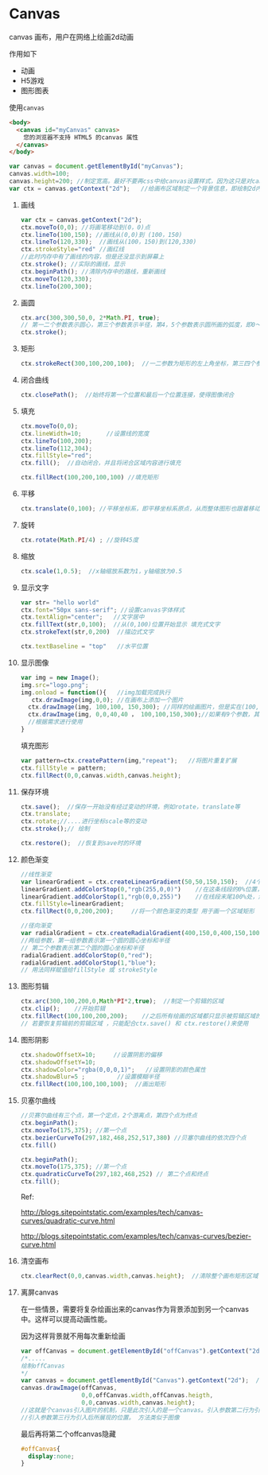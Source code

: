 # Canvas

canvas 画布，用户在网络上绘画2d动画

作用如下

- 动画
- H5游戏
- 图形图表



使用``canvas``

```html
<body>
  <canvas id="myCanvas" canvas>
  	您的浏览器不支持 HTML5 的canvas 属性
  </canvas>
</body>
```

```javascript
var canvas = document.getElementById("myCanvas");
canvas.width=100;
canvas.height=200; //制定宽高。最好不要再css中给canvas设置样式，因为这只是对canvas进行缩放拉伸之后的大小
var ctx = canvas.getContext("2d");   //给画布区域制定一个背景信息，即绘制2d内容的对象
```

1. 画线

   ```javascript
   var ctx = canvas.getContext("2d");
   ctx.moveTo(0,0); //将画笔移动到(0，0)点
   ctx.lineTo(100,150); //画线从(0,0)到 (100，150)
   ctx.lineTo(120,330);  //画线从(100，150)到(120,330)
   ctx.strokeStyle="red" //画红线
   //此时内存中有了画线的内容，但是还没显示到屏幕上
   ctx.stroke(); //实际的画线，显示
   ctx.beginPath(); //清除内存中的路线，重新画线
   ctx.moveTo(120,330);
   ctx.lineTo(200,300);
   ```

2. 画圆

   ```javascript
   ctx.arc(300,300,50,0, 2*Math.PI, true);
   // 第一二个参数表示圆心，第三个参数表示半径，第4，5个参数表示圆所画的弧度，即0～2Pi，第五个参数true表示逆时针画线
   ctx.stroke();
   ```

3. 矩形

   ```javascript
   ctx.strokeRect(300,100,200,100);  //一二参数为矩形的左上角坐标，第三四个参数代表矩形宽高
   ```

4. 闭合曲线

   ```javascript
   ctx.closePath();  //始终将第一个位置和最后一个位置连接，使得图像闭合
   ```

5. 填充

   ```javascript
   ctx.moveTo(0,0);
   ctx.lineWidth=10;       //设置线的宽度
   ctx.lineTo(100,200);
   ctx.lineTo(112,304);
   ctx.fillStyle="red";
   ctx.fill();  //自动闭合，并且将闭合区域内容进行填充
   
   ctx.fillRect(100,200,100,100) //填充矩形
   
   ```

6. 平移

   ```javascript
   ctx.translate(0,100); //平移坐标系，即平移坐标系原点，从而整体图形也跟着移动
   ```

7. 旋转

   ```javascript
   ctx.rotate(Math.PI/4) ; //旋转45度
   ```

8. 缩放

   ```javascript
   ctx.scale(1,0.5);  //x轴缩放系数为1，y轴缩放为0.5
   ```

9. 显示文字

   ```javascript
   var str= "hello world"
   ctx.font="50px sans-serif"; //设置canvas字体样式
   ctx.textAlign="center";   //文字居中
   ctx.fillText(str,0,100);  //从(0,100)位置开始显示 填充式文字
   ctx.strokeText(str,0,200)  //描边式文字
   
   ctx.textBaseline = "top"   //水平位置
   ```

10. 显示图像

    ```javascript
    var img = new Image();
    img.src="logo.png";
    img.onload = function(){   //img加载完成执行
       ctx.drawImage(img,0,0); //在画布上添加一个图片
      ctx.drawImage(img, 100,100, 150,300); //同样的绘画图片，但是实在(100,100)位置开始绘制，并且绘制的图像缩放成150*300的大小
      ctx.drawImage(img, 0,0,40,40 ， 100,100,150,300);//如果有9个参数，其中(0,0,40,40)代表对要显示的图片进行截取
      //根据需求进行使用
    }
    ```

    填充图形

    ```javascript
    var pattern=ctx.createPattern(img,"repeat");   //将图片重复扩展
    ctx.fillStyle = pattern;
    ctx.fillRect(0,0,canvas.width,canvas.height);
    ```

    

11. 保存环境

    ```javascript
    ctx.save();  //保存一开始没有经过变动的环境，例如rotate，translate等
    ctx.translate;
    ctx.rotate;//....进行坐标scale等的变动
    ctx.stroke();// 绘制
    
    ctx.restore();  //恢复到save时的环境
    ```

12. 颜色渐变

    ```javascript
    //线性渐变
    var linearGradient = ctx.createLinearGradient(50,50,150,150);  //4个参数分别为起始点和终止点的x y 坐标
    linearGradient.addColorStop(0,"rgb(255,0,0)")    //在这条线段的0%位置，定义一个红色
    linearGradient.addColorStop(1,"rgb(0,0,255)")    //在线段末尾100%处，渐变为一个蓝色
    ctx.fillStyle=linearGradient;
    ctx.fillRect(0,0,200,200);     //将一个颜色渐变的类型 用于画一个区域矩形
    ```

    ```javascript
    //径向渐变
    var radialGradient = ctx.createRadialGradient(400,150,0,400,150,100) 
    //两组参数，第一组参数表示第一个圆的圆心坐标和半径
    // 第二个参数表示第二个圆的圆心坐标和半径
    radialGradient.addColorStop(0,"red");
    radialGradient.addColorStop(1,"blue");
    // 用法同样赋值给fillStyle 或 strokeStyle
    ```

13. 图形剪辑

    ```javascript
    ctx.arc(300,100,200,0,Math*PI*2,true);  //制定一个剪辑的区域
    ctx.clip();    //开始剪辑
    ctx.fillRect(100,100,200,200);    //之后所有绘画的区域都只显示被剪辑区域的部分。其余区域被屏蔽
    // 若要恢复剪辑前的剪辑区域 ，只能配合ctx.save() 和 ctx.restore()来使用
    ```

14. 图形阴影

    ```javascript
    ctx.shadowOffsetX=10;     //设置阴影的偏移
    ctx.shadowOffsetY=10;
    ctx.shadowColor="rgba(0,0,0,1)";   //设置阴影的颜色属性
    ctx.shadowBlur=5 ;         //设置模糊半径
    ctx.fillRect(100,100,100,100);  //画出矩形
    ```

15. 贝塞尔曲线

    ```javascript
    //贝赛尔曲线有三个点，第一个定点，2个游离点，第四个点为终点
    ctx.beginPath();
    ctx.moveTo(175,375); //第一个点
    ctx.bezierCurveTo(297,182,468,252,517,380) //贝塞尔曲线的依次四个点
    ctx.fill()
    
    ctx.beginPath();
    ctx.moveTo(175,375); //第一个点
    ctx.quadraticCurveTo(297,182,468,252) // 第二个点和终点
    ctx.fill();
    ```

    Ref:

    http://blogs.sitepointstatic.com/examples/tech/canvas-curves/quadratic-curve.html

    http://blogs.sitepointstatic.com/examples/tech/canvas-curves/bezier-curve.html

16. 清空画布

    ```javascript
    ctx.clearRect(0,0,canvas.width,canvas.height);  //清除整个画布矩形区域
    ```

17. 离屏canvas

    在一些情景，需要将复杂绘画出来的canvas作为背景添加到另一个canvas中。这样可以提高动画性能。

    因为这样背景就不用每次重新绘画

    ```javascript
    var offCanvas = document.getElementById("offCanvas").getContext("2d");
    /*.....
    绘制offCanvas
    */
    var canvas = document.getElementById("Canvas").getContext("2d");  //现在将offCanvas变为canvas的背景
    canvas.drawImage(offCanvas,  
                     0,0,offCanvas.width,offCanvas.heigth,
                     0,0,canvas.width,canvas.height); 
    //这就是个canvas引入图片的机制，只是此次引入的是一个canvas。引入参数第二行为引入对象的引入范围。
    //引入参数第三行为引入后所展现的位置。 方法类似于图像
    ```

    最后再将第二个offcanvas隐藏

    ```css
    #offCanvas{
      display:none;
    }
    ```

    